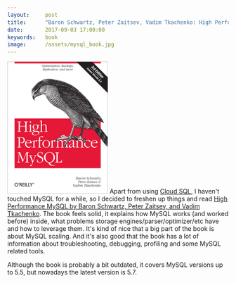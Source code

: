 ```yaml
---
layout:     post
title:      "Baron Schwartz, Peter Zaitsev, Vadim Tkachenko: High Performance MySQL"
date:       2017-09-03 17:00:00
keywords:   book
image:      /assets/mysql_book.jpg
---
```


![book cover white](/assets/mysql_book.jpg) Apart from using [Cloud SQL](https://cloud.google.com/sql/docs/),
I haven't touched MySQL for a while, so I decided to freshen up things and read
[High Performance MySQL by Baron Schwartz, Peter Zaitsev, and Vadim Tkachenko](http://shop.oreilly.com/product/0636920022343.do).
The book feels solid, it explains how MySQL works (and worked before) inside,
what problems storage engines/parser/optimizer/etc have and how to leverage them.
It's kind of nice that a big part of the book is about MySQL scaling. And it's
also good that the book has a lot of information about troubleshooting, debugging,
profiling and some MySQL related tools.

Although the book is probably a bit outdated, it covers MySQL versions up to 5.5, but
nowadays the latest version is  5.7.
